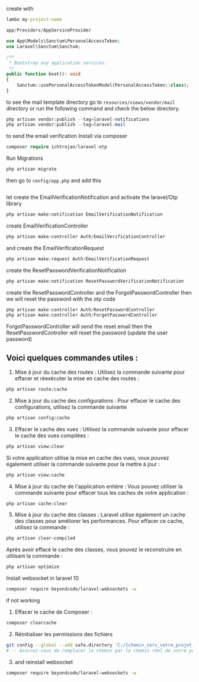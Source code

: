 create with 
```cmd
lambo my-project-name
```

```php
app/Providers/AppServiceProvider

use App\Models\Sanctum\PersonalAccessToken;
use Laravel\Sanctum\Sanctum;
 
/**
 * Bootstrap any application services.
 */
public function boot(): void
{
    Sanctum::usePersonalAccessTokenModel(PersonalAccessToken::class);
}
```

to see the mail template directory go to ``resources/views/vendor/mail`` directory or run the following 
command and check the below directory.
```php
php artisan vendor:publish --tag=laravel-notifications
php artisan vendor:publish --tag=laravel-mail
```

to send the email verification 
Install via composer
```php
composer require ichtrojan/laravel-otp
```
Run Migrations

```php
php artisan migrate
```

then go to ``config/app.php`` and add this
```php
```

let create the EmailVerificationNotification and activate the laravel/Otp library
```php
php artisan make:notification EmailVerificationNotification
```
create EmailVerificationController
```php
php artisan make:controller Auth/EmailVerificationController
```
and create the EmailVerificationRequest
```php
php artisan make:request Auth/EmailVerificationRequest
```

create the ResetPasswordVerificationNotification
```php
php artisan make:notification ResetPasswordVerificationNotification
```

create the ResetPasswordController and the ForgotPasswordController
then we will reset the password with the otp code

```php
php artisan make:controller Auth/ResetPasswordController
php artisan make:controller Auth/ForgetPasswordController
```

ForgotPasswordController will send the reset email then the
ResetPasswordController will reset the password (update the user password)

## Voici quelques commandes utiles :
1. Mise à jour du cache des routes :
   Utilisez la commande suivante pour effacer et réexécuter la mise en cache des routes :
```bash
php artisan route:cache
```
2. Mise à jour du cache des configurations :
   Pour effacer le cache des configurations, utilisez la commande suivante
```bash
php artisan config:cache
```
3. Effacer le cache des vues :
   Utilisez la commande suivante pour effacer le cache des vues compilées :
```bash
php artisan view:clear
```
Si votre application utilise la mise en cache des vues, vous pouvez également utiliser la commande suivante pour la mettre à jour :
```bash
php artisan view:cache
```
4. Mise à jour du cache de l'application entière :
   Vous pouvez utiliser la commande suivante pour effacer tous les caches de votre application :
```bash
php artisan cache:clear
```
5. Mise à jour du cache des classes :
   Laravel utilise également un cache des classes pour améliorer les performances. Pour effacer ce cache, utilisez la commande :
```bash
php artisan clear-compiled
```
Après avoir effacé le cache des classes, vous pouvez le reconstruire en utilisant la commande :
```bash
php artisan optimize
```

Install websocket in laravel 10
```bash
composer require beyondcode/laravel-websockets -w
```
if not working
1. Effacer le cache de Composer :
```bash
composer clearcache
```
2. Réinitialiser les permissions des fichiers 
```bash
git config --global --add safe.directory 'C:/{chemin_vers_votre_projet_laravel}/vendor/psr/http-message'
# -- Assurez-vous de remplacer le chemin par le chemin réel de votre projet Laravel.
```
3. and reinstall websocket
```bash
composer require beyondcode/laravel-websockets -w
```
